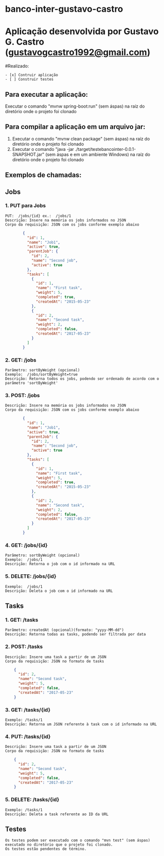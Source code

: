 # banco-inter-gustavo-castro

# Aplicação desenvolvida por Gustavo G. Castro (gustavogcastro1992@gmail.com)

#Realizado:

	- [x] Contruir aplicação
	- [ ] Construir testes

## Para executar a aplicação:

Executar o comando "mvnw spring-boot:run" (sem áspas) na raíz do diretório onde o projeto foi clonado

## Para compilar a aplicação em um arquivo jar:

1. Executar o comando "mvnw clean package" (sem áspas) na raíz do diretório onde o projeto foi clonado
2. Executar o comando "java -jar ./target/testebancointer-0.0.1-SNAPSHOT.jar" (sem áspas e em um ambiente Windows) na raíz do diretório onde o projeto foi clonado

## Exemplos de chamadas:

## Jobs

### 1. PUT para Jobs

	PUT:  /jobs/{id} ex.:  /jobs/1
    Descrição: Insere na memória os jobs informados no JSON
	Corpo da requisição: JSON com os jobs conforme exemplo abaixo

```json
		{
		  "id": 1,
		  "name": "Job1",
		  "active": true,
		  "parentJob": {
			"id": 2,
			"name": "Second job",
			"active": true
		  },
		  "tasks": [
			{
			  "id": 1,
			  "name": "First task",
			  "weight": 5,
			  "completed": true,
			  "createdAt": "2015-05-23"
			},
			{
			  "id": 2,
			  "name": "Second task",
			  "weight": 2,
			  "completed": false,
			  "createdAt": "2017-05-23"
			}
		  ]
		}
```


### 2. GET:  /jobs
    Parâmetro: sortByWeight (opcional)
    Exemplo:  /jobs/sortByWeight=true
	Descrição: Retorna todos os jobs, podendo ser ordenado de acordo com o parâmetro 'sortByWeight'
    
### 3. POST: /jobs
    Descrição: Insere na memória os jobs informados no JSON
	Corpo da requisição: JSON com os jobs conforme exemplo abaixo

```json
		{
		  "id": 1,
		  "name": "Job1",
		  "active": true,
		  "parentJob": {
			"id": 2,
			"name": "Second job",
			"active": true
		  },
		  "tasks": [
			{
			  "id": 1,
			  "name": "First task",
			  "weight": 5,
			  "completed": true,
			  "createdAt": "2015-05-23"
			},
			{
			  "id": 2,
			  "name": "Second task",
			  "weight": 2,
			  "completed": false,
			  "createdAt": "2017-05-23"
			}
		  ]
		}
```
### 4. GET:  /jobs/{id}
    Parâmetro: sortByWeight (opcional)
    Exemplo:  /jobs/1
    Descrição: Retorna o job com o id informado na URL
    
### 5. DELETE:  /jobs/{id}
    Exemplo:  /jobs/1
    Descrição: Deleta o job com o id informado na URL

## Tasks
### 1. GET:  /tasks
    Parâmetro: createdAt (opcional)(formato: "yyyy-MM-dd")
    Descrição: Retorna todas as tasks, podendo ser filtrada por data
### 2. POST: /tasks
    Descrição: Insere uma task a partir de um JSON
    Corpo da requisição: JSON no formato de tasks
```json
    {
      "id": 2,
      "name": "Second task",
      "weight": 5,
      "completed": false,
      "createdAt": "2017-05-23"
    }
```
### 3. GET: /tasks/{id}
    Exemplo: /tasks/1
    Descrição: Retorna um JSON referente à task com o id informado na URL

### 4. PUT: /tasks/{id}
    Descrição: Insere uma task a partir de um JSON
    Corpo da requisição: JSON no formato de tasks
```json
    {
      "id": 2,
      "name": "Second task",
      "weight": 5,
      "completed": false,
      "createdAt": "2017-05-23"
    }
```

### 5. DELETE: /tasks/{id}
    Exemplo: /tasks/1
    Descrição: Deleta a task referente ao ID da URL
    
## Testes
    Os testes podem ser executado com o comando "mvn test" (sem áspas) executado no diretório que o projeto foi clonado.
    Os testes estão pendentes de término. 
